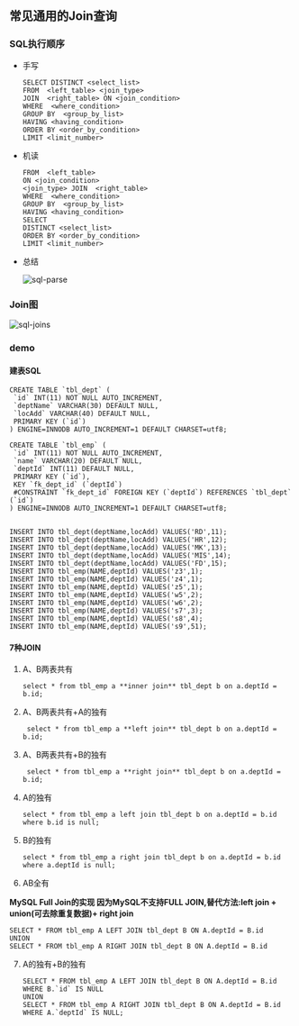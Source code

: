 ## 常见通用的Join查询

### SQL执行顺序

- 手写

  ```mysql
  SELECT DISTINCT <select_list>
  FROM  <left_table> <join_type>
  JOIN  <right_table> ON <join_condition>
  WHERE  <where_condition>
  GROUP BY  <group_by_list>
  HAVING <having_condition>
  ORDER BY <order_by_condition>
  LIMIT <limit_number>
  ```

- 机读

  ```mysql
  FROM  <left_table>
  ON <join_condition>
  <join_type> JOIN  <right_table> 
  WHERE  <where_condition>
  GROUP BY  <group_by_list>
  HAVING <having_condition>
  SELECT
  DISTINCT <select_list>
  ORDER BY <order_by_condition>
  LIMIT <limit_number>
  ```

- 总结

  ![sql-parse](../_images/mysql/sql-parse.png)

  

### Join图

![sql-joins](../_images/mysql/sql-joins.jpg)

### demo

#### 建表SQL

```plsql
CREATE TABLE `tbl_dept` (
 `id` INT(11) NOT NULL AUTO_INCREMENT,
 `deptName` VARCHAR(30) DEFAULT NULL,
 `locAdd` VARCHAR(40) DEFAULT NULL,
 PRIMARY KEY (`id`)
) ENGINE=INNODB AUTO_INCREMENT=1 DEFAULT CHARSET=utf8;

CREATE TABLE `tbl_emp` (
 `id` INT(11) NOT NULL AUTO_INCREMENT,
 `name` VARCHAR(20) DEFAULT NULL,
 `deptId` INT(11) DEFAULT NULL,
 PRIMARY KEY (`id`),
 KEY `fk_dept_id` (`deptId`)
 #CONSTRAINT `fk_dept_id` FOREIGN KEY (`deptId`) REFERENCES `tbl_dept` (`id`)
) ENGINE=INNODB AUTO_INCREMENT=1 DEFAULT CHARSET=utf8;

 
INSERT INTO tbl_dept(deptName,locAdd) VALUES('RD',11);
INSERT INTO tbl_dept(deptName,locAdd) VALUES('HR',12);
INSERT INTO tbl_dept(deptName,locAdd) VALUES('MK',13);
INSERT INTO tbl_dept(deptName,locAdd) VALUES('MIS',14);
INSERT INTO tbl_dept(deptName,locAdd) VALUES('FD',15);
INSERT INTO tbl_emp(NAME,deptId) VALUES('z3',1);
INSERT INTO tbl_emp(NAME,deptId) VALUES('z4',1);
INSERT INTO tbl_emp(NAME,deptId) VALUES('z5',1);
INSERT INTO tbl_emp(NAME,deptId) VALUES('w5',2);
INSERT INTO tbl_emp(NAME,deptId) VALUES('w6',2);
INSERT INTO tbl_emp(NAME,deptId) VALUES('s7',3);
INSERT INTO tbl_emp(NAME,deptId) VALUES('s8',4);
INSERT INTO tbl_emp(NAME,deptId) VALUES('s9',51);

```

#### 7种JOIN

1. A、B两表共有

   ```mysql
   select * from tbl_emp a **inner join** tbl_dept b on a.deptId = b.id;
   ```

2. A、B两表共有+A的独有

   ```mysql
    select * from tbl_emp a **left join** tbl_dept b on a.deptId = b.id;
   ```

3. A、B两表共有+B的独有

   ```mysql
    select * from tbl_emp a **right join** tbl_dept b on a.deptId = b.id;
   ```

4. A的独有 

   ```mysql
   select * from tbl_emp a left join tbl_dept b on a.deptId = b.id where b.id is null; 
   ```

5. B的独有

   ```mysql
   select * from tbl_emp a right join tbl_dept b on a.deptId = b.id where a.deptId is null; 
   ```

6. AB全有
   
**MySQL Full Join的实现 因为MySQL不支持FULL JOIN,替代方法:left join + union(可去除重复数据)+ right join**
   
   ```mysql
   SELECT * FROM tbl_emp A LEFT JOIN tbl_dept B ON A.deptId = B.id
   UNION
   SELECT * FROM tbl_emp A RIGHT JOIN tbl_dept B ON A.deptId = B.id
```
   
7. A的独有+B的独有

   ```mysql
   SELECT * FROM tbl_emp A LEFT JOIN tbl_dept B ON A.deptId = B.id WHERE B.`id` IS NULL
   UNION
   SELECT * FROM tbl_emp A RIGHT JOIN tbl_dept B ON A.deptId = B.id WHERE A.`deptId` IS NULL;
   ```

   

